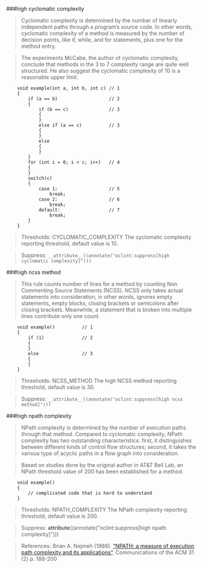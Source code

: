 ###high cyclomatic complexity

>Cyclomatic complexity is determined by the number of linearly independent paths through a program’s source code. In other words, cyclomatic complexity of a method is measured by the number of decision points, like if, while, and for statements, plus one for the method entry.

>The experiments McCabe, the author of cyclomatic complexity, conclude that methods in the 3 to 7 complexity range are quite well structured. He also suggest the cyclomatic complexity of 10 is a reasonable upper limit.

```
	void example(int a, int b, int c) // 1
	{
	    if (a == b)                   // 2
	    {
	        if (b == c)               // 3
	        {
	        }
	        else if (a == c)          // 3
	        {
	        }
	        else
	        {
	        }
	    }
	    for (int i = 0; i < c; i++)   // 4
	    {
	    }
	    switch(c)
	    {
	        case 1:                   // 5
	            break;
	        case 2:                   // 6
	            break;
	        default:                  // 7
	            break;
	    }
	}
```

>Thresholds:
CYCLOMATIC_COMPLEXITY The cyclomatic complexity reporting threshold, default value is 10. 

>Suppress:
`__attribute__((annotate("oclint:suppress[high cyclomatic complexity]")))`






###high ncss method

>This rule counts number of lines for a method by counting Non Commenting Source Statements (NCSS). NCSS only takes actual statements into consideration, in other words, ignores empty statements, empty blocks, closing brackets or semicolons after closing brackets. Meanwhile, a statement that is broken into multiple lines contribute only one count.


```
	void example()          // 1
	{
	    if (1)              // 2
	    {
	    }
	    else                // 3
	    {
	    }
	}
```

>Thresholds:
NCSS_METHOD The high NCSS method reporting threshold, default value is 30. 

>Suppress:
`__attribute__((annotate("oclint:suppress[high ncss method]")))`


###high npath complexity

>NPath complexity is determined by the number of execution paths through that method. Compared to cyclomatic complexity, NPath complexity has two outstanding characteristics: first, it distinguishes between different kinds of control flow structures; second, it takes the various type of acyclic paths in a flow graph into consideration.

>Based on studies done by the original author in AT&T Bell Lab, an NPath threshold value of 200 has been established for a method.


```
	void example()
	{
	    // complicated code that is hard to understand
	}
```

>Thresholds:
NPATH_COMPLEXITY The NPath complexity reporting threshold, default value is 200. 

>Suppress:
__attribute__((annotate("oclint:suppress[high npath complexity]"))) 

>References:
Brian A. Nejmeh (1988). [“NPATH: a measure of execution path complexity and its applications”](http://dl.acm.org/citation.cfm?id=42379). Communications of the ACM 31 (2) p. 188-200


